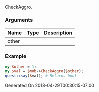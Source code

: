 CheckAggro.
### Arguments
**Name**|**Type**|**Description**
:---|:---|:---
other||

### Example

```perl
my $other = 1;
my $val = $mob->CheckAggro($other);
quest::say($val); # Returns bool
```


Generated On 2018-04-29T00:30:15-07:00